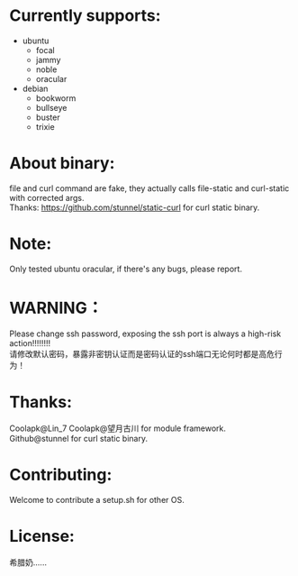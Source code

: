 # Currently supports:
- ubuntu
  - focal
  - jammy
  - noble
  - oracular
- debian
  - bookworm
  - bullseye
  - buster
  - trixie
# About binary:
file and curl command are fake, they actually calls file-static and curl-static with corrected args.        
Thanks: https://github.com/stunnel/static-curl for curl static binary.      
# Note:
Only tested ubuntu oracular, if there's any bugs, please report.         
# WARNING：
Please change ssh password, exposing the ssh port is always a high-risk action!!!!!!!!         
请修改默认密码，暴露非密钥认证而是密码认证的ssh端口无论何时都是高危行为！       
# Thanks:    
Coolapk@Lin_7 Coolapk@望月古川 for module framework.      
Github@stunnel for curl static binary.      
# Contributing:
Welcome to contribute a setup.sh for other OS.           
# License:
希腊奶...... 
